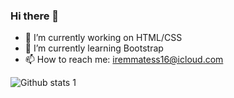 ### Hi there 👋


- 🔭 I’m currently working on HTML/CSS
- 🌱 I’m currently learning Bootstrap
- 📫 How to reach me: iremmatess16@icloud.com


![Github stats 1](https://github-readme-stats.vercel.app/api?username=irematess&show_icons=true&theme=gradient)

